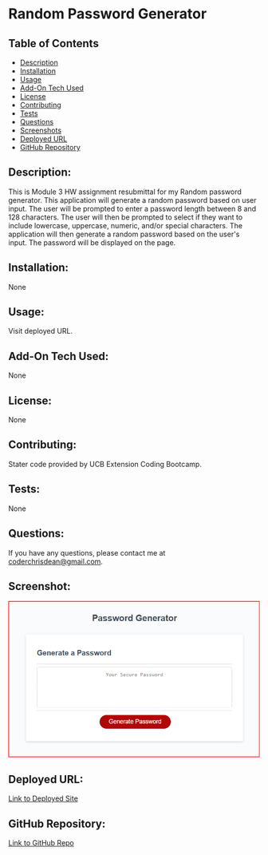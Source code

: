 # Random Password Generator

## Table of Contents
* [Description](#description)
* [Installation](#installation)
* [Usage](#usage)
* [Add-On Tech Used](#add-on-tech-used)
* [License](#license)
* [Contributing](#contributing)
* [Tests](#tests)
* [Questions](#questions)
* [Screenshots](#screenshots)
* [Deployed URL](#deployed-url)
* [GitHub Repository](#github-repository)

## Description:

This is Module 3 HW assignment resubmittal for my Random password generator. This application will generate a random password based on user input. The user will be prompted to enter a password length between 8 and 128 characters. The user will then be prompted to select if they want to include lowercase, uppercase, numeric, and/or special characters. The application will then generate a random password based on the user's input. The password will be displayed on the page.

## Installation:

None

## Usage:

Visit deployed URL.

## Add-On Tech Used:

None

## License:

None

## Contributing:

Stater code provided by UCB Extension Coding Bootcamp.

## Tests:

None

## Questions:

If you have any questions, please contact me at coderchrisdean@gmail.com.

## Screenshot:
<img src="./assets/images/screenshotpwgen.png">

## Deployed URL:
<a href="https://coderchrisdean.github.io/random-pw-gen/">Link to Deployed Site</a>

## GitHub Repository:
<a href="https://coderchrisdean.github.io/random-pw-gen/">Link to GitHub Repo</a>